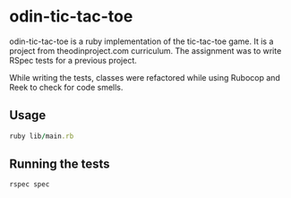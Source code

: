 # odin-tic-tac-toe

odin-tic-tac-toe is a ruby implementation of the tic-tac-toe game.
It is a project from theodinproject.com curriculum.
The assignment was to write RSpec tests for a previous project.

While writing the tests, classes were refactored while using Rubocop
and Reek to check for code smells.

## Usage

```ruby
ruby lib/main.rb
```

## Running the tests

```ruby
rspec spec
```
